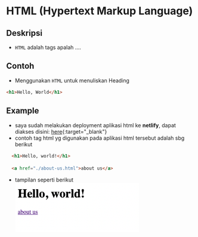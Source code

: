 # HTML (Hypertext Markup Language)

## Deskripsi
- `HTML` adalah tags apalah ....

## Contoh
- Menggunakan `HTML` untuk menuliskan Heading

```html
<h1>Hello, World</h1>
```

## Example
- saya sudah melakukan deployment aplikasi html ke **netlify**, dapat diakses disini: [here](https://dazzling-gumdrop-2ee0b1.netlify.app/){:target="_blank"}
- contoh tag html yg digunakan pada aplikasi html tersebut adalah sbg berikut

```html
  <h1>Hello, world!</h1>

  <a href="./about-us.html">about us</a>
```

- tampilan seperti berikut
![screenshot html](image_1.png "screenshot html")
